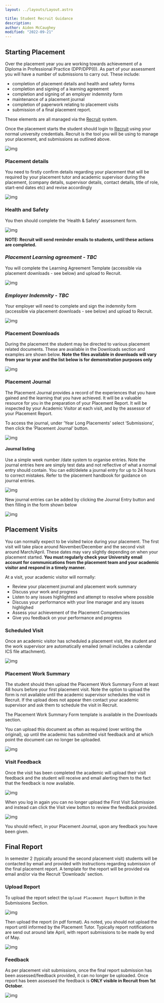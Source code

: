 ```yaml
---
layout: ../layouts/Layout.astro

title: Student Recruit Guidance
description: 
author: Aiden McCaughey
modified: "2022-09-21"
---
```


## Starting Placement

Over the placement year you are working towards achievement of a Diploma in Professional Practice (DPP/DPP(I)). As part of your assessment you will have a number of submissions to carry out. These include:

- completion of placement details and health and safety forms
- completion and signing of a learning agreement
- completion and signing of an employer indemnity form
- maintenance of a placement journal
- completion of paperwork relating to placement visits
- submission of a final placement report.

These elements are all managed via the [Recruit](https://recruit.ulster.ac.uk) system.

Once the placement starts the student should login to [Recruit](https://recruit.ulster.ac.uk) using your normal university credentials. Recruit is the tool you will be using to manage your placement, and submissions as outlined above.

![img](/student/1-login.png)

### Placement details

You need to firstly confirm details regarding your placement that will be required by your placement tutor and academic supervisor during the placement, (company details, supervisor details, contact details, title of role, start-end dates etc) and revise accordingly

![img](/student/2-details.png)

### Health and Safety

You then should complete the ‘Health & Safety’ assessment form.

![img](/student/2-hs.png)

**NOTE: Recruit will send reminder emails to students, until these actions are completed.**

### *Placement Learning agreement  - TBC*

You will complete the Learning Agreement Template (accessible via placement downloads - see below) and upload to Recruit.

![img]()

### *Employer Indemnity - TBC*

Your employer will need to complete and sign the indemnity form (accessible via placement downloads - see below) and upload to Recruit.

![img]()

### Placement Downloads

During the placement the student may be directed to various placement related documents. These are available in the Downloads section and examples are shown below. **Note the files available in downloads will vary from year to year and the list below is for demonstration purposes only**

![img](/student/3-downloads.png)

### Placement Journal

The Placement Journal provides a record of the experiences that you have gained and the learning that you have achieved.  It will be a valuable resource for you in the preparation of your Placement Report. It will be inspected by your Academic Visitor at each visit, and by the assessor of your Placement Report.

To access the journal, under ‘Year Long Placements’ select ‘Submissions’, then click the ‘Placement Journal’ button.

![img](/student/4-journal-1.png)

#### Journal listing

Use a simple week number /date system to organise entries. Note the journal entries here are simply test data and not reflective of what a normal entry should contain. You can edit/delete a journal entry for up to 24 hours to correct mistakes. Refer to the placement handbook for guidance on journal entries.

![img](/student/4-journal-2.png)

New journal entries can be added by clicking the Journal Entry button and then filling in the form shown below

![img](/student/4-journal-3.png)

## Placement Visits

You can normally expect to be visited twice during your placement. The first visit will take place around November/December and the second visit around March/April. These dates may vary slightly depending on when your placement started. **You must regularly check your University email account for communications from the placement team and your academic visitor and respond in a timely manner.**

At a visit, your academic visitor will normally:

- Review your placement journal and placement work summary
- Discuss your work and progress
- Listen to any issues highlighted and attempt to resolve where possible
- Discuss your performance with your line manager and any issues highlighed
- Assess your achievement of the Placement Competencies
- Give you feedback on your performance and progress

### Scheduled Visit

Once an academic visitor has scheduled a placement visit, the student and the work supervisor are automatically emailed (email includes a calendar ICS file attachment).

![img](/student/5-visit-1.png)

### Placement Work Summary

The student should then upload the Placement Work Summary Form at least 48 hours before your first placement visit. Note the option to upload the form is not available until the academic supervisor schedules the visit in Recruit. If the upload does not appear then contact your academic supervisor and ask them to schedule the visit in Recruit.

The Placement Work Summary Form template is available in the Downloads section.

You can upload this document as often as required (over writing the original), up until the academic has submitted visit feedback and at which point the document can no longer be uploaded.

![img](/student/5-visit-2.png)

### Visit Feedback

Once the visit has been completed the academic will upload their visit feedback and the student will receive and email alerting them to the fact that the feedback is now available.

![img](/student/5-visit-3.png)

When you log in again you can no longer upload the First Visit Submission and instead can click the Visit view botton to review the feedback provided.

![img](/student/5-visit-4.png)

You should reflect, in your Placement Journal, upon any feedback you have been given.

## Final Report

In semester 2 (typically around the second placement visit) students will be contacted by email and provided with instructions regarding submission of the final placement report. A template for the report will be provided via email and/or via the Recruit ‘Downloads’ section.

### Upload Report

 To upload the report select the `Upload Placement Report` button in the Submissions Section.

![img](/student/6-report-1.png)

Then upload the report (in pdf format). As noted, you should not upload the report until informed by the Placement Tutor. Typically report notifications are send out around late April, with report submissions to be made by end of May.

![img](/student/6-report-2.png)

### Feedback

As per placement visit submissions, once the final report submission has been assessed/feedback provided, it can no longer be uploaded. Once report has been assessed the feedback is **ONLY visible in Recruit from 1st October**.

![img](/student/7-feedback.png)
